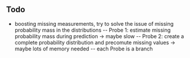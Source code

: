 Todo
----
- boosting missing measurements, try to solve the issue of missing probability mass in the distributions
-- Probe 1: estimate missing probability mass during prediction -> maybe slow
-- Probe 2: create a complete probability distribution and precomute missing values -> maybe lots of memory needed
-- each Probe is a branch